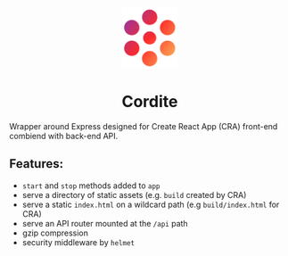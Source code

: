 <div align="center">
<img src="cordite.svg" width="100"/>
<h1>Cordite</h1>
</div>

Wrapper around Express designed for Create React App (CRA) front-end combiend with back-end API.

## Features:

- `start` and `stop` methods added to `app`
- serve a directory of static assets (e.g. `build` created by CRA)
- serve a static `index.html` on a wildcard path (e.g `build/index.html` for CRA)
- serve an API router mounted at the `/api` path
- gzip compression
- security middleware by `helmet`
